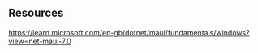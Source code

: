 ﻿

## Resources
https://learn.microsoft.com/en-gb/dotnet/maui/fundamentals/windows?view=net-maui-7.0